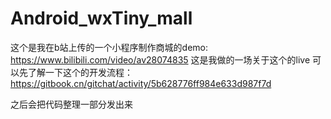 # Android_wxTiny_mall

这个是我在b站上传的一个小程序制作商城的demo:
https://www.bilibili.com/video/av28074835
这是我做的一场关于这个的live
可以先了解一下这个的开发流程：
https://gitbook.cn/gitchat/activity/5b628776ff984e633d987f7d

之后会把代码整理一部分发出来
